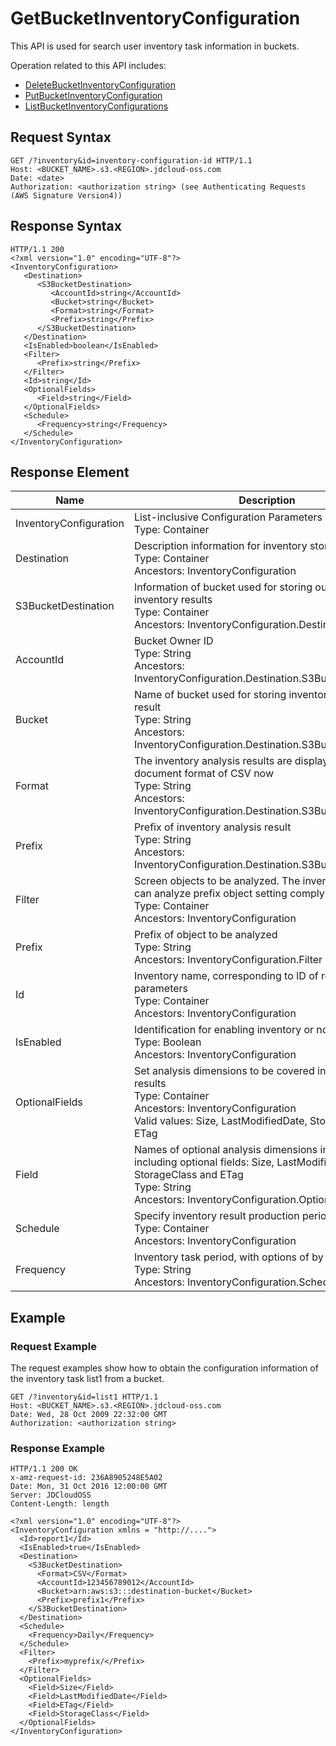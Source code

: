 # GetBucketInventoryConfiguration

This API is used for search user inventory task information in buckets.

Operation related to this API includes:

- [DeleteBucketInventoryConfiguration](https://docs.jdcloud.com/object-storage-service/Delete-Bucket-InventoryConfiguration)
- [PutBucketInventoryConfiguration](https://docs.jdcloud.com/object-storage-service/Put-Bucket-InventoryConfiguration)
- [ListBucketInventoryConfigurations](https://docs.jdcloud.com/object-storage-service/List-Bucket-InventoryConfigurations)

## Request Syntax
```HTTP
GET /?inventory&id=inventory-configuration-id HTTP/1.1
Host: <BUCKET_NAME>.s3.<REGION>.jdcloud-oss.com
Date: <date>
Authorization: <authorization string> (see Authenticating Requests (AWS Signature Version4))
```

## Response Syntax
```HTTP
HTTP/1.1 200
<?xml version="1.0" encoding="UTF-8"?>
<InventoryConfiguration>
   <Destination>
      <S3BucketDestination>
         <AccountId>string</AccountId>
         <Bucket>string</Bucket>
         <Format>string</Format>
         <Prefix>string</Prefix>
      </S3BucketDestination>
   </Destination>
   <IsEnabled>boolean</IsEnabled>
   <Filter>
      <Prefix>string</Prefix>
   </Filter>
   <Id>string</Id>
   <OptionalFields>
      <Field>string</Field>
   </OptionalFields>
   <Schedule>
      <Frequency>string</Frequency>
   </Schedule>
</InventoryConfiguration>
```

## Response Element

Name|Description
---|---
InventoryConfiguration|List-inclusive Configuration Parameters<br>Type: Container
Destination|Description information for inventory storage results<br>Type: Container<br>Ancestors: InventoryConfiguration
S3BucketDestination|Information of bucket used for storing outputted inventory results<br/>Type: Container<br/>Ancestors: InventoryConfiguration.Destination
AccountId|Bucket Owner ID<br/>Type: String<br/>Ancestors: InventoryConfiguration.Destination.S3BucketDestination
Bucket|Name of bucket used for storing inventory analysis result<br/>Type: String<br/>Ancestors: InventoryConfiguration.Destination.S3BucketDestination
Format|The inventory analysis results are displayed in the document format of CSV now<br/>Type: String<br/>Ancestors: InventoryConfiguration.Destination.S3BucketDestination
Prefix|Prefix of inventory analysis result<br/>Type: String<br/>Ancestors: InventoryConfiguration.Destination.S3BucketDestination
Filter|Screen objects to be analyzed. The inventory function can analyze prefix object setting complying with Filter<br>Type: Container<br>Ancestors: InventoryConfiguration
Prefix|Prefix of object to be analyzed<br/>Type: String<br/>Ancestors: InventoryConfiguration.Filter
Id|Inventory name, corresponding to ID of request parameters<br>Type: Container<br>Ancestors: InventoryConfiguration
IsEnabled|Identification for enabling inventory or not<br>Type: Boolean<br>Ancestors: InventoryConfiguration
OptionalFields|Set analysis dimensions to be covered in inventory results<br>Type: Container<br>Ancestors: InventoryConfiguration<br>Valid values: Size, LastModifiedDate, StorageClass, ETag
Field|Names of optional analysis dimensions in inventory list, including optional fields: Size, LastModifiedDate, StorageClass and ETag<br/>Type: String<br/>Ancestors: InventoryConfiguration.OptionalFields
Schedule|Specify inventory result production period<br>Type: Container<br>Ancestors: InventoryConfiguration
Frequency|Inventory task period, with options of by day or by week<br/>Type: String<br/>Ancestors: InventoryConfiguration.Schedule

## Example
### Request Example

The request examples show how to obtain the configuration information of the inventory task list1 from a bucket.

```HTTP
GET /?inventory&id=list1 HTTP/1.1
Host: <BUCKET_NAME>.s3.<REGION>.jdcloud-oss.com
Date: Wed, 28 Oct 2009 22:32:00 GMT
Authorization: <authorization string>
```
### Response Example
```HTTP
HTTP/1.1 200 OK
x-amz-request-id: 236A8905248E5A02
Date: Mon, 31 Oct 2016 12:00:00 GMT
Server: JDCloudOSS
Content-Length: length

<?xml version="1.0" encoding="UTF-8"?>
<InventoryConfiguration xmlns = "http://....">
  <Id>report1</Id>
  <IsEnabled>true</IsEnabled>
  <Destination>
    <S3BucketDestination>
      <Format>CSV</Format>
      <AccountId>123456789012</AccountId>
      <Bucket>arn:aws:s3:::destination-bucket</Bucket>
      <Prefix>prefix1</Prefix>
    </S3BucketDestination>
  </Destination>
  <Schedule>
    <Frequency>Daily</Frequency>
  </Schedule>
  <Filter>
    <Prefix>myprefix/</Prefix>
  </Filter>
  <OptionalFields>
    <Field>Size</Field>
    <Field>LastModifiedDate</Field>
    <Field>ETag</Field>
    <Field>StorageClass</Field>
  </OptionalFields>
</InventoryConfiguration>
```
